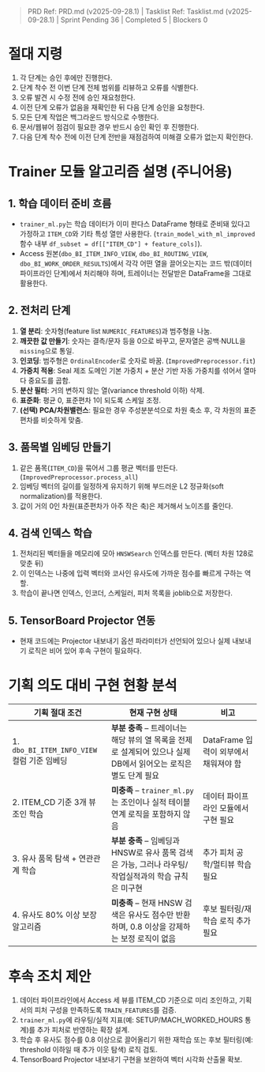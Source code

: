 ﻿> PRD Ref: PRD.md (v2025-09-28.1) | Tasklist Ref: Tasklist.md (v2025-09-28.1) | Sprint Pending 36 | Completed 5 | Blockers 0

# 절대 지령
1. 각 단계는 승인 후에만 진행한다.
2. 단계 착수 전 이번 단계 전체 범위를 리뷰하고 오류를 식별한다.
3. 오류 발견 시 수정 전에 승인 재요청한다.
4. 이전 단계 오류가 없음을 재확인한 뒤 다음 단계 승인을 요청한다.
5. 모든 단계 작업은 백그라운드 방식으로 수행한다.
6. 문서/웹뷰어 점검이 필요한 경우 반드시 승인 확인 후 진행한다.
7. 다음 단계 착수 전에 이전 단계 전반을 재점검하여 미해결 오류가 없는지 확인한다.

# Trainer 모듈 알고리즘 설명 (주니어용)
## 1. 학습 데이터 준비 흐름
- `trainer_ml.py`는 학습 데이터가 이미 판다스 DataFrame 형태로 준비돼 있다고 가정하고 `ITEM_CD`와 기타 특성 열만 사용한다. (`train_model_with_ml_improved` 함수 내부 `df_subset = df[["ITEM_CD"] + feature_cols]`).
- Access 원본(`dbo_BI_ITEM_INFO_VIEW`, `dbo_BI_ROUTING_VIEW`, `dbo_BI_WORK_ORDER_RESULTS`)에서 각각 어떤 열을 끌어오는지는 코드 밖(데이터 파이프라인 단계)에서 처리해야 하며, 트레이너는 전달받은 DataFrame을 그대로 활용한다.

## 2. 전처리 단계
1. **열 분리**: 숫자형(feature list `NUMERIC_FEATURES`)과 범주형을 나눔.
2. **깨끗한 값 만들기**: 숫자는 결측/문자 등을 0으로 바꾸고, 문자열은 공백·NULL을 `missing`으로 통일.
3. **인코딩**: 범주형은 `OrdinalEncoder`로 숫자로 바꿈. (`ImprovedPreprocessor.fit`)
4. **가중치 적용**: Seal 제조 도메인 기본 가중치 + 분산 기반 자동 가중치를 섞어서 열마다 중요도를 곱함.
5. **분산 필터**: 거의 변하지 않는 열(variance threshold 이하) 삭제.
6. **표준화**: 평균 0, 표준편차 1이 되도록 스케일 조정.
7. **(선택) PCA/차원밸런스**: 필요한 경우 주성분분석으로 차원 축소 후, 각 차원의 표준편차를 비슷하게 맞춤.

## 3. 품목별 임베딩 만들기
1. 같은 품목(`ITEM_CD`)을 묶어서 그룹 평균 벡터를 만든다. (`ImprovedPreprocessor.process_all`)
2. 임베딩 벡터의 길이를 일정하게 유지하기 위해 부드러운 L2 정규화(soft normalization)를 적용한다.
3. 값이 거의 0인 차원(표준편차가 아주 작은 축)은 제거해서 노이즈를 줄인다.

## 4. 검색 인덱스 학습
1. 전처리된 벡터들을 메모리에 모아 `HNSWSearch` 인덱스를 만든다. (벡터 차원 128로 맞춘 뒤)
2. 이 인덱스는 나중에 입력 벡터와 코사인 유사도에 가까운 점수를 빠르게 구하는 역할.
3. 학습이 끝나면 인덱스, 인코더, 스케일러, 피처 목록을 joblib으로 저장한다.

## 5. TensorBoard Projector 연동
- 현재 코드에는 Projector 내보내기 옵션 파라미터가 선언되어 있으나 실제 내보내기 로직은 비어 있어 후속 구현이 필요하다.

# 기획 의도 대비 구현 현황 분석
| 기획 절대 조건 | 현재 구현 상태 | 비고 |
| --- | --- | --- |
| 1. `dbo_BI_ITEM_INFO_VIEW` 컬럼 기준 임베딩 | **부분 충족** – 트레이너는 해당 뷰의 열 목록을 전제로 설계되어 있으나 실제 DB에서 읽어오는 로직은 별도 단계 필요 | DataFrame 입력이 외부에서 채워져야 함 |
| 2. ITEM_CD 기준 3개 뷰 조인 학습 | **미충족** – `trainer_ml.py`는 조인이나 실적 테이블 연계 로직을 포함하지 않음 | 데이터 파이프라인 모듈에서 구현 필요 |
| 3. 유사 품목 탐색 + 연관관계 학습 | **부분 충족** – 임베딩과 HNSW로 유사 품목 검색은 가능, 그러나 라우팅/작업실적과의 학습 규칙은 미구현 | 추가 피처 공학/멀티뷰 학습 필요 |
| 4. 유사도 80% 이상 보장 알고리즘 | **미충족** – 현재 HNSW 검색은 유사도 점수만 반환하며, 0.8 이상을 강제하는 보정 로직이 없음 | 후보 필터링/재학습 로직 추가 필요 |

# 후속 조치 제안
1. 데이터 파이프라인에서 Access 세 뷰를 ITEM_CD 기준으로 미리 조인하고, 기획서의 피처 구성을 만족하도록 `TRAIN_FEATURES`를 검증.
2. `trainer_ml.py`에 라우팅/실적 지표(예: SETUP/MACH_WORKED_HOURS 통계)를 추가 피처로 반영하는 확장 설계.
3. 학습 후 유사도 점수를 0.8 이상으로 끌어올리기 위한 재학습 또는 후보 필터링(예: threshold 이하일 때 추가 이웃 탐색) 로직 검토.
4. TensorBoard Projector 내보내기 구현을 보완하여 벡터 시각화 산출물 확보.

